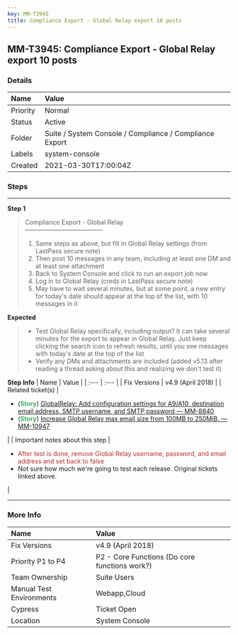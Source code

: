 ```yaml
---
key: MM-T3945
title: Compliance Export - Global Relay export 10 posts
---
```


## MM-T3945: Compliance Export - Global Relay export 10 posts

### Details

| Name     | Value                                                   |
| :------- | :------------------------------------------------------ |
| Priority | Normal                                                  |
| Status   | Active                                                  |
| Folder   | Suite / System Console / Compliance / Compliance Export |
| Labels   | system-console                                          |
| Created  | 2021-03-30T17:00:04Z                                    |

### Steps

<hr/>

**Step 1**

> <article>Compliance Export - Global Relay<br />–––––––––––––––––––––––––<ol><li>Same steps as above, but fill in Global Relay settings (from LastPass secure note)</li><li>Then post 10 messages in any team, including at least one DM and at least one attachment</li><li>Back to System Console and click to run an export job now</li><li>Log in to Global Relay (creds in LastPass secure note)</li><li>May have to wait several minutes, but at some point, a new entry for today's date should appear at the top of the list, with 10 messages in it</li></ol></article>

**Expected**

> <article><ul><li>Test Global Relay specifically, including output? It can take several minutes for the export to appear in Global Relay. Just keep clicking the search icon to refresh results, until you see messages with today's date at the top of the list</li><li>Verify any DMs and attachments are included (added v5.13 after reading a thread asking about this and realizing we don't test it)</li></ul></article>

**Step Info**
| Name | Value |
| :--- | :--- |
| Fix Versions | v4.9 (April 2018) |
| Related ticket(s) | <ul><li>(<strong><span style="color:rgb(65, 168, 95)">Story</span></strong>) <a href="https://mattermost.atlassian.net/browse/MM-8840">GlobalRelay: Add configuration settings for A9/A10, destination email address, SMTP username, and SMTP password — MM-8840</a></li><li>(<strong><span style="color:rgb(65, 168, 95)">Story</span></strong>) <a href="https://mattermost.atlassian.net/browse/MM-10947">Increase Global Relay max email size from 100MB to 250MiB. — MM-10947</a></li></ul> |
| Important notes about this step | <ul><li><span style="color:rgb(184, 49, 47)">After test is done, remove Global Relay username, password, and email address and set back to false</span></li><li>Not sure how much we're going to test each release. Original tickets linked above.</li></ul> |

<hr/>

### More Info

| Name                     | Value                                         |
| :----------------------- | :-------------------------------------------- |
| Fix Versions             | v4.9 (April 2018)                             |
| Priority P1 to P4        | P2 - Core Functions (Do core functions work?) |
| Team Ownership           | Suite Users                                   |
| Manual Test Environments | Webapp,Cloud                                  |
| Cypress                  | Ticket Open                                   |
| Location                 | System Console                                |

